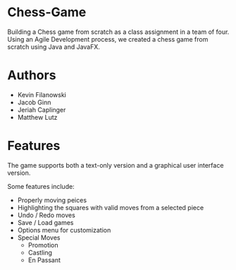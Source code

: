 # Chess-Game
Building a Chess game from scratch as a class assignment in a team of four.
Using an Agile Development process, we created a chess game from scratch using Java and JavaFX.


# Authors
* Kevin Filanowski
* Jacob Ginn
* Jeriah Caplinger
* Matthew Lutz

# Features
The game supports both a text-only version and a graphical user interface version.

Some features include:
* Properly moving peices
* Highlighting the squares with valid moves from a selected piece
* Undo / Redo moves
* Save / Load games
* Options menu for customization
* Special Moves
   * Promotion
   * Castling
   * En Passant

